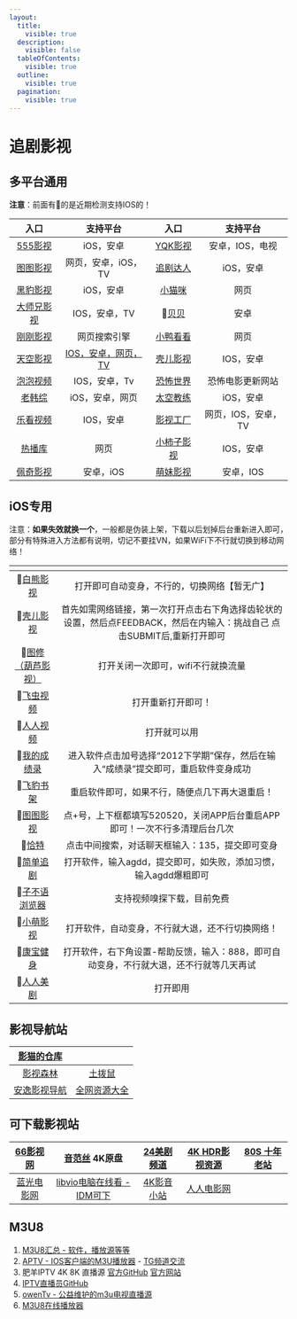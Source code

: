 ```yaml
---
layout:
  title:
    visible: true
  description:
    visible: false
  tableOfContents:
    visible: true
  outline:
    visible: true
  pagination:
    visible: true
---
```


# 追剧影视

## 多平台通用

**注意**：前面有🍎的是近期检测支持IOS的！

|              **入口**             |               **支持平台**              |                     **入口**                     |   **支持平台**   |
| :-----------------------------: | :---------------------------------: | :--------------------------------------------: | :----------: |
|   [555影视](https://555kan.net/)  |                iOS，安卓               |           [YQK影视](https://yqk10.app/)          |   安卓，IOS，电视  |
|     [图图影视](https://tt58.tv/)    |             网页，安卓，iOS，TV            |            [追剧达人](https://zjdr.cf/)            |    iOS，安卓    |
|     [黑豹影视](http://heib.cc/)     |                iOS，安卓               |           [小猫咪](https://xmaomi.top/)           |      网页      |
| [大师兄影视](https://dsxys.pro/app/) |              IOS，安卓，TV              | 🤖[贝贝](https://aming.lanzouf.com/iVrKe0ug0e6h) |      安卓      |
|  [刚刚影视](https://yingyingtv.cn)  |                网页搜索引擎               |        [小鸭看看](https://xiaoyakankan.com/)       |      网页      |
|  [天空影视](http://www.tkznp1.com/) | [IOS，安卓，网页，TV](https://tkznp9.com/) |            [壳儿影视](https://keer.app/)           |    IOS，安卓    |
|   [泡泡视频](https://www.ppsp.pro)  |              IOS，安卓，Tv              |          [恐怖世界](https://www.840f.com/)         |   恐怖电影更新网站   |
| [老韩综](http://app.hanjulao.com/) |              iOS，安卓，网页              |          [太空教练](https://www.tkapp.vip)         |    iOS，安卓    |
|    [乐看视频](https://lekan.app/)   |                IOS，安卓               |        [影视工厂](https://www.ysgcapp.com/)        | 网页，IOS，安卓，TV |
|  [热播库](https://www.reboku.com/) |                  网页                 |           [小柿子影视](https://xszys.com/)          |    IOS，安卓    |
|     [佩奇影视](http://peiqi.tv/)    |                安卓，iOS               |          [萌妹影视](https://www.dmmd.tv/)          |    安卓，IOS    |

## iOS专用

注意：**如果失效就换一个**，一般都是伪装上架，下载以后划掉后台重新进入即可，部分有特殊进入方法都有说明，切记不要挂VN，如果WiFi下不行就切换到移动网络！

<table data-header-hidden data-full-width="false"><thead><tr><th align="center"></th><th align="center"></th></tr></thead><tbody><tr><td align="center">🍎<a href="https://apps.apple.com/cn/app/id6450937912">白熊影视</a></td><td align="center">打开即可自动变身，不行的，切换网络【暂无广】</td></tr><tr><td align="center">🍎<a href="https://apps.apple.com/cn/app/id6462674717">壳儿影视</a></td><td align="center">首先如需网络链接，第一次打开点击右下角选择齿轮状的设置，然后点FEEDBACK，然后在内输入：挑战自己 点击SUBMIT后,重新打开即可</td></tr><tr><td align="center">🍎<a href="https://apps.apple.com/cn/app/id1626966055">图修（葫芦影视）</a></td><td align="center">打开关闭一次即可，wifi不行就换流量</td></tr><tr><td align="center">🍎<a href="https://apps.apple.com/cn/app/id6463127728">飞虫视频</a></td><td align="center">打开重新打开即可！</td></tr><tr><td align="center">🍎<a href="https://apps.apple.com/cn/app/id6450946573">人人视频</a></td><td align="center">打开就可以用</td></tr><tr><td align="center">🍎<a href="https://apps.apple.com/cn/app/id6450025556">我的成绩录</a></td><td align="center">进入软件点击加号选择“2012下学期”保存，然后在输入“成绩录”提交即可，重启软件变身成功</td></tr><tr><td align="center">🍎<a href="https://apps.apple.com/cn/app/id6450988067">飞豹书架</a></td><td align="center">重启软件即可，如果不行，随便点几下再大退重启！</td></tr><tr><td align="center">🍎<a href="https://apps.apple.com/cn/app/id6455634649">图图影视</a></td><td align="center">点+号，上下框都填写520520，关闭APP后台重启APP即可！一次不行多清理后台几次</td></tr><tr><td align="center">🍎<a href="https://apps.apple.com/cn/app/id1672208394">恰特</a></td><td align="center">点击中间搜索，对话聊天框输入：135，提交即可变身</td></tr><tr><td align="center">🍎<a href="https://apps.apple.com/cn/app/id6451301973">简单追剧</a></td><td align="center">打开软件，输入agdd，提交即可，如失败，添加习惯，输入agdd爆粗即可</td></tr><tr><td align="center">🍎<a href="https://apps.apple.com/cn/app/id6448232078">子不语浏览器</a></td><td align="center">支持视频嗅探下载，目前免费</td></tr><tr><td align="center">🍎<a href="https://apps.apple.com/cn/app/id6447549798">小萌影视</a></td><td align="center">打开软件，自动变身，不行就大退，还不行切换网络！</td></tr><tr><td align="center">🍎<a href="https://apps.apple.com/cn/app/id6449744113">康宝健身</a></td><td align="center">打开软件，右下角设置-帮助反馈，输入：888，即可自动变身，不行就大退，还不行就等几天再试</td></tr><tr><td align="center">🍎<a href="https://apps.apple.com/cn/app/id1519019397">人人美剧</a></td><td align="center">打开即用</td></tr></tbody></table>

## 影视导航站

|  [影猫的仓库](https://ymck.me/)  |                                                           |
| :-------------------------: | :-------------------------------------------------------: |
| [影视森林](https://www.549.tv/) |               [土拨鼠](https://www.tbsdy.com/)               |
|  [安逸影视导航](https://anee.cc/) | [全网资源大全](https://yl158.wss.cc/article/detail/a0eenyliikj) |

## 可下载影视站

| [66影视网](https://www.66yingshi.com/) |      [音范丝](https://www.yinfans.me/) 4K原盘      | [24美剧频道](https://24pindao.tv/) |     [4K HDR影视资源](https://www.4khdr.cn/)    | [80S 十年老站](https://y80s.tv/movie/search/) |
| :---------------------------------: | :-------------------------------------------: | :----------------------------: | :----------------------------------------: | :---------------------------------------: |
| [蓝光电影网](http://www.languangdy.com/) | [libvio电脑在线看 - IDM可下](https://www.libvio.me/) |  [4K影音小站](https://4kysxz.top/) | [人人电影网](https://www.rrdynb.com/index.html) |                                           |

## M3U8

1. [M3U8汇总 - 软件，播放源等等](https://github.com/imDazui/Tvlist-awesome-m3u-m3u8)
2. [APTV - IOS客户端的M3U播放器](https://apps.apple.com/cn/app/aptv/id1630403500) - [TG频道交流](https://t.me/AptvPlayer)
3. 肥羊IPTV 4K 8K 直播源 [官方GitHub](https://github.com/youshandefeiyang/IPTV) [官方网站](https://zb.v1.mk/)
4. [IPTV直播员GitHub](https://github.com/fanmingming/live)
5. [owenTv - 公益维护的m3u电视直播源](https://owen2000wy.github.io/)
6. [M3U8在线播放器](https://m3u8-player.com/)
